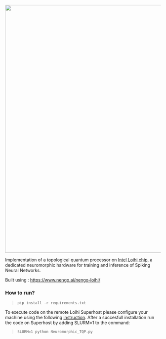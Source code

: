 <p align="center"><img src="http://i.imgur.com/fcot8Jw.png" width="800" align="middle"></p>

Implementation of a topological quantum processor on [Intel Loihi chip](https://ieeexplore.ieee.org/stamp/stamp.jsp?tp=&arnumber=8259423&tag=1), a dedicated neuromorphic hardware for training and inference of Spiking Neural Networks.


Built using : https://www.nengo.ai/nengo-loihi/

### How to run?
>~~~~
>pip install -r requirements.txt
>~~~~
To execute code on the remote Loihi Superhost please configure your machine using the following [instruction](https://www.nengo.ai/nengo-loihi/installation.html). After a succesfull installation run the code on Superhost by adding SLURM=1 to the command:

>~~~~
>SLURM=1 python Neuromorphic_TQP.py
>~~~~
